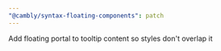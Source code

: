 ```yaml
---
"@cambly/syntax-floating-components": patch
---
```


Add floating portal to tooltip content so styles don't overlap it
